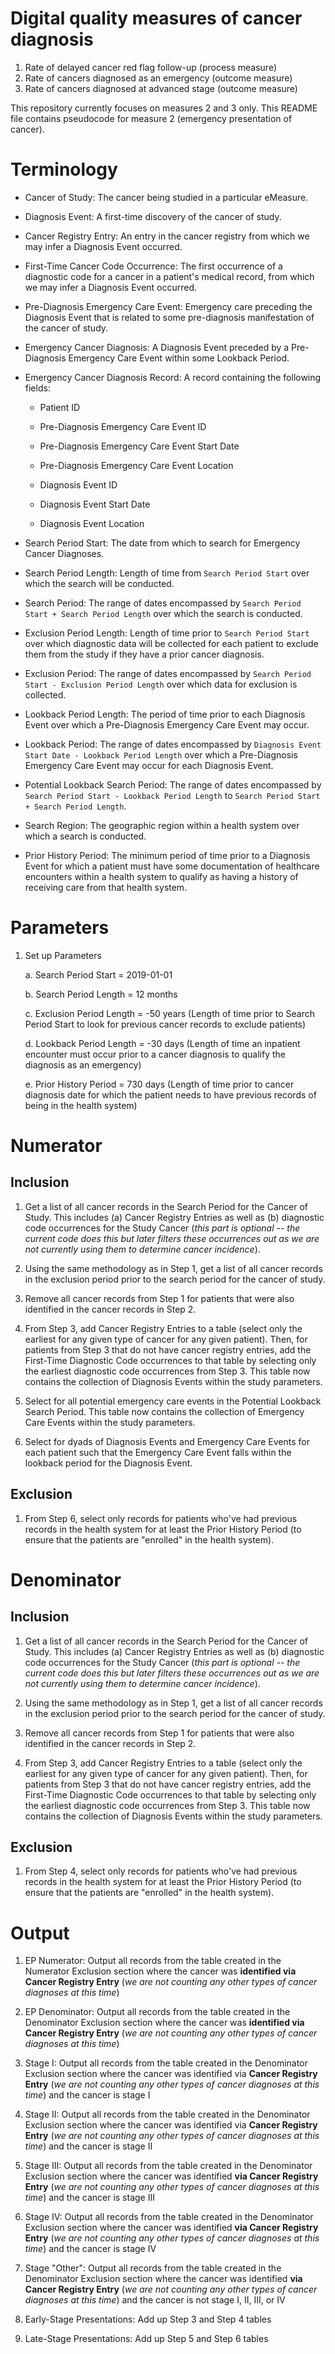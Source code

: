 # Digital quality measures of cancer diagnosis

1. Rate of delayed cancer red flag follow-up (process measure)
2. Rate of cancers diagnosed as an emergency (outcome measure)
3. Rate of cancers diagnosed at advanced stage (outcome measure)

This repository currently focuses on measures 2 and 3 only. This
README file contains pseudocode for measure 2 (emergency presentation
of cancer).




# Terminology

- Cancer of Study: The cancer being studied in a particular eMeasure.

- Diagnosis Event: A first-time discovery of the cancer of study.

- Cancer Registry Entry: An entry in the cancer registry from which we
may infer a Diagnosis Event occurred.

- First-Time Cancer Code Occurrence: The first occurrence of a
diagnostic code for a cancer in a patient's medical record, from which
we may infer a Diagnosis Event occurred.

- Pre-Diagnosis Emergency Care Event: Emergency care preceding the
Diagnosis Event that is related to some pre-diagnosis manifestation of
the cancer of study.

- Emergency Cancer Diagnosis: A Diagnosis Event preceded by a
Pre-Diagnosis Emergency Care Event within some Lookback Period.

- Emergency Cancer Diagnosis Record: A record containing the following
fields:

    - Patient ID

    - Pre-Diagnosis Emergency Care Event ID

    - Pre-Diagnosis Emergency Care Event Start Date

    - Pre-Diagnosis Emergency Care Event Location

    - Diagnosis Event ID

    - Diagnosis Event Start Date

    - Diagnosis Event Location

- Search Period Start: The date from which to search for Emergency
Cancer Diagnoses.

- Search Period Length: Length of time from `Search Period Start` over
which the search will be conducted.

- Search Period: The range of dates encompassed by `Search Period
Start + Search Period Length` over which the search is conducted.

- Exclusion Period Length: Length of time prior to
`Search Period Start` over which diagnostic data will be
collected for each patient to exclude them from the study if they have
a prior cancer diagnosis.

- Exclusion Period: The range of dates encompassed by `Search Period
Start - Exclusion Period Length` over which data for exclusion is
collected.

- Lookback Period Length: The period of time prior to each Diagnosis
Event over which a Pre-Diagnosis Emergency Care Event may occur.

- Lookback Period: The range of dates encompassed by `Diagnosis
Event Start Date - Lookback Period Length` over which a
Pre-Diagnosis Emergency Care Event may occur for each Diagnosis Event.

- Potential Lookback Search Period: The range of dates encompassed by
`Search Period Start - Lookback Period Length` to `Search Period
Start + Search Period Length`.

- Search Region: The geographic region within a health system over
which a search is conducted.

- Prior History Period: The minimum period of time prior to a
Diagnosis Event for which a patient must have some documentation of
healthcare encounters within a health system to qualify as having a
history of receiving care from that health system.




# Parameters

1. Set up Parameters

    a. Search Period Start = 2019-01-01

    b. Search Period Length = 12 months

    c. Exclusion Period Length = -50 years (Length of time prior to
       Search Period Start to look for previous cancer records to
       exclude patients)

    d. Lookback Period Length = -30 days (Length of time an inpatient
       encounter must occur prior to a cancer diagnosis to qualify the
       diagnosis as an emergency)

    e. Prior History Period = 730 days (Length of time prior to cancer
       diagnosis date for which the patient needs to have previous
       records of being in the health system)




# Numerator

## Inclusion

1. Get a list of all cancer records in the Search Period for the Cancer
of Study. This includes (a) Cancer Registry Entries as well as (b)
diagnostic code occurrences for the Study Cancer (*this part is
optional -- the current code does this but later filters these
occurrences out as we are not currently using them to determine
cancer incidence*).

2. Using the same methodology as in Step 1, get a list of all cancer
records in the exclusion period prior to the search period for the
cancer of study.

3. Remove all cancer records from Step 1 for patients that were also
identified in the cancer records in Step 2.

4. From Step 3, add Cancer Registry Entries to a table (select only the
earliest for any given type of cancer for any given patient). Then,
for patients from Step 3 that do not have cancer registry entries,
add the First-Time Diagnostic Code occurrences to that table by
selecting only the earliest diagnostic code occurrences from Step 3.
This table now contains the collection of Diagnosis Events within
the study parameters.

5. Select for all potential emergency care events in the Potential
Lookback Search Period. This table now contains the collection of
Emergency Care Events within the study parameters.

6. Select for dyads of Diagnosis Events and Emergency Care Events for
each patient such that the Emergency Care Event falls within the
lookback period for the Diagnosis Event.

## Exclusion

1. From Step 6, select only records for patients who've had previous
records in the health system for at least the Prior History Period
(to ensure that the patients are "enrolled" in the health system).




# Denominator

## Inclusion

1. Get a list of all cancer records in the Search Period for the Cancer
of Study. This includes (a) Cancer Registry Entries as well as (b)
diagnostic code occurrences for the Study Cancer (*this part is
optional -- the current code does this but later filters these
occurrences out as we are not currently using them to determine
cancer incidence*).

2. Using the same methodology as in Step 1, get a list of all cancer
records in the exclusion period prior to the search period for the
cancer of study.

3. Remove all cancer records from Step 1 for patients that were also
identified in the cancer records in Step 2.

4. From Step 3, add Cancer Registry Entries to a table (select only the
earliest for any given type of cancer for any given patient). Then,
for patients from Step 3 that do not have cancer registry entries,
add the First-Time Diagnostic Code occurrences to that table by
selecting only the earliest diagnostic code occurrences from Step 3.
This table now contains the collection of Diagnosis Events within
the study parameters.

## Exclusion

1. From Step 4, select only records for patients who've had previous
records in the health system for at least the Prior History Period
(to ensure that the patients are "enrolled" in the health system).




# Output

1. EP Numerator: Output all records from the table created in the
Numerator Exclusion section where the cancer was **identified via
Cancer Registry Entry** (*we are not counting any other types of
cancer diagnoses at this time*)

2. EP Denominator: Output all records from the table created in the
Denominator Exclusion section where the cancer was **identified via
Cancer Registry Entry** (*we are not counting any other types of
cancer diagnoses at this time*)

3. Stage I: Output all records from the table created in the
Denominator Exclusion section where the cancer was identified via
**Cancer Registry Entry** (*we are not counting any other types of
cancer diagnoses at this time*) and the cancer is stage I

4. Stage II: Output all records from the table created in the
Denominator Exclusion section where the cancer was identified via
**Cancer Registry Entry** (*we are not counting any other types of
cancer diagnoses at this time*) and the cancer is stage II

5. Stage III: Output all records from the table created in the
Denominator Exclusion section where the cancer was identified **via
Cancer Registry Entry** (*we are not counting any other types of
cancer diagnoses at this time*) and the cancer is stage III

6. Stage IV: Output all records from the table created in the
Denominator Exclusion section where the cancer was identified **via
Cancer Registry Entry** (*we are not counting any other types of
cancer diagnoses at this time*) and the cancer is stage IV

7. Stage "Other": Output all records from the table created in the
Denominator Exclusion section where the cancer was identified **via
Cancer Registry Entry** (*we are not counting any other types of
cancer diagnoses at this time*) and the cancer is not stage I, II,
III, or IV

8. Early-Stage Presentations: Add up Step 3 and Step 4 tables

9. Late-Stage Presentations: Add up Step 5 and Step 6 tables
